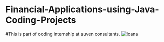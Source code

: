 # Financial-Applications-using-Java-Coding-Projects
#This is part of coding internship at suven consultants.
![loana](https://user-images.githubusercontent.com/65859795/115555961-be526b80-a2cd-11eb-9f7a-f6ff0e4617a4.PNG)

